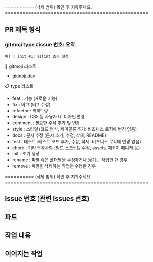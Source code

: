 <!-- # 커밋 메시지 형식 참고
https://github.com/angular/angular/blob/main/CONTRIBUTING.md#-commit-message-format

https://docs.google.com/document/d/1QrDFcIiPjSLDn3EL15IJygNPiHORgU1_OOAqWjiDU5Y/edit#heading=h.em2hiij8p46d
-->

========== (삭제 범위) 확인 후 지워주세요. ================================================== 

## PR 제목 형식
### gitmoji type #issue 번호: 요약

    예) 🎉 init #1: eslint 초기 설정

🎨 gitmoji 리스트

- [gitmoji.dev](https://gitmoji.dev/)

📋 type 리스트 
- feat        : 기능 (새로운 기능)
- fix         : 버그 (버그 수정)
- refactor    : 리팩토링
- design      : CSS 등 사용자 UI 디자인 변경
- comment     : 필요한 주석 추가 및 변경
- style       : 스타일 (코드 형식, 세미콜론 추가: 비즈니스 로직에 변경 없음)
- docs        : 문서 수정 (문서 추가, 수정, 삭제, README)
- test        : 테스트 (테스트 코드 추가, 수정, 삭제: 비즈니스 로직에 변경 없음)
- chore       : 기타 변경사항 (빌드 스크립트 수정, assets, 패키지 매니저 등)
- init        : 초기 생성
- rename      : 파일 혹은 폴더명을 수정하거나 옮기는 작업만 한 경우
- remove      : 파일을 삭제하는 작업만 수행한 경우

========== (삭제 범위) 확인 후 지워주세요. ================================================== 


## Issue 번호 (관련 Issues 번호)


## 파트


## 작업 내용

## 이어지는 작업